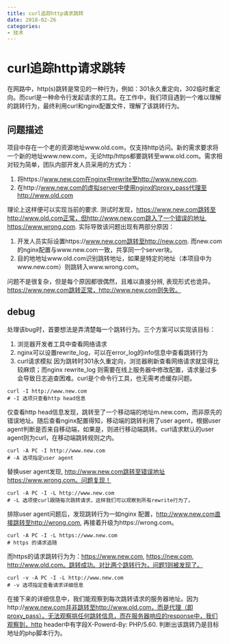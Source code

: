 ```yaml
---
title: curl追踪http请求跳转
date: 2018-02-26
categories:
- 技术
---
```


# curl追踪http请求跳转
在网路中，http(s)跳转是常见的一种行为，例如：301永久重定向，302临时重定向。而curl是一种命令行发起请求的工具。在工作中，我们项目遇到一个难以理解的跳转行为，最终利用curl和nginx配置文件，理解了该跳转行为。

## 问题描述
项目中存在一个老的资源地址www.old.com，仅支持http访问。新的需求要求将一个新的地址www.new.com，无论http/https都要跳转至www.old.com。需求相对较为简单，团队内部开发人员采用的方式为：

1. 将https://www.new.com在nginx中rewrite至http://www.new.com.
2. 在http://www.new.com的虚拟server中使用nginx的proxy_pass代理至http://www.old.com

理论上这样便可以实现当前的要求. 测试时发现，https://www.new.com跳转至http://www.old.com正常，但http://www.new.com跳入了一个错误的地址, https://www.wrong.com.
实际导致该问题出现有两部分原因：

1. 开发人员实际设置https://www.new.com跳转至http://new.com. 而new.com的nginx配置与www.new.com一致，共享同一个server块。
2. 目的地地址www.old.com识别跳转地址，如果是特定的地址（本项目中为www.new.com）则跳转入www.wrong.com。

问题不是很复杂，但是每个原因都很偶然，且难以直接分辨, 表现形式也诡异。https://www.new.com跳转正常，http://www.new.com则失败。

## debug
处理该bug时，首要想法是弄清楚每一个跳转行为。三个方案可以实现该目标：
1. 浏览器开发者工具中查看网络请求
2. nginx可以设置rewrite_log，可以在error_log的info信息中查看跳转行为
3. curl请求模拟
因为跳转时301永久重定向，浏览器刷新查看网络请求就显得比较麻烦；而nginx rewrite_log 则需要在线上服务器中修改配置，请求量过多会导致日志追查困难。curl是个命令行工具，也无需考虑缓存问题。

```
curl -I http://www.new.com
# -I 选项只查看http head信息
```
仅查看http head信息发现，跳转至了一个移动端的地址m.new.com，而非原先的错误地址。随后查看nginx配置得知，移动端的跳转利用了user agent，根据user agent判断是否来自移动端，如果是，则进行移动端跳转。curl请求默认的user agent则为curl，在移动端跳转规则之内。

```
curl -A PC -I http://www.new.com
# -A 选项指定user agent
```
替换user agent发现, http://www.new.com跳转至错误地址https://www.wrong.com。问题复现！

```
curl -A PC -I -L http://www.new.com
# -L 选项使curl跟随每次跳转请求，这样我们可以观察到所有rewrite行为了。
```
排除user agent问题后，发现跳转行为一如nginx 配置，http://www.new.com直接跳转至http://wrong.com, 再接着升级为https://wrong.com。

```
curl -A PC -I -L https://www.new.com
# https 的请求追随
```
而https的请求跳转行为为：https://www.new.com, https://new.com, http://www.old.com。跳转成功。对比两个跳转行为，问题1则被发现了。

```
curl -v -A PC -I -L http://www.new.com
# -v 选项指定查看请求详细信息
```
在接下来的详细信息中，我们能观察到每次跳转请求的服务器地址。因为http://www.new.com并非跳转至http://www.old.com，而是代理（即proxy_pass）。无法观察挑任何跳转信息，而在服务器响应的response中，我们观察到，http header中有字段X-Powerd-By: PHP/5.60. 判断出该跳转乃是目标地址的php脚本行为。


